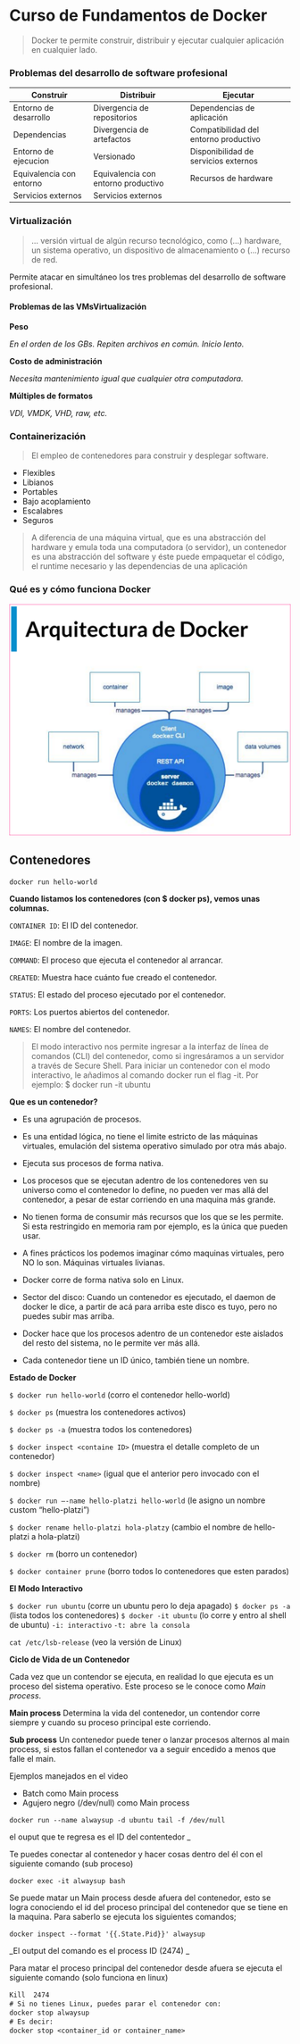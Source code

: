 # Curso de Fundamentos de Docker 

> Docker te permite construir,
distribuir y ejecutar cualquier
aplicación en cualquier lado.

### Problemas del desarrollo de software profesional

|Construir|Distribuir|Ejecutar|
|--|--|--|
|Entorno de desarrollo|Divergencia de repositorios|Dependencias de aplicación
|Dependencias|Divergencia de artefactos|Compatibilidad del entorno productivo
|Entorno de ejecucion|Versionado|Disponibilidad de servicios externos
|Equivalencia con entorno |Equivalencia con entorno productivo|Recursos de hardware
|Servicios externos|Servicios externos

### Virtualización

> ... versión virtual de algún recurso
tecnológico, como (...) hardware,
un sistema operativo, un
dispositivo de almacenamiento o
(...) recurso de red.

Permite atacar en simultáneo
los tres problemas del
desarrollo de software
profesional.

#### Problemas de las VMsVirtualización

**Peso**

_En el orden de los GBs. Repiten archivos en común.
Inicio lento._

**Costo de administración**

_Necesita mantenimiento igual que cualquier otra
computadora._

**Múltiples de formatos**

_VDI, VMDK, VHD, raw, etc._

### Containerización 

> El empleo de contenedores para
construir y desplegar software. 

- Flexibles
- Libianos
- Portables
- Bajo acoplamiento
- Escalabres
- Seguros 

> A diferencia de una máquina virtual, que es una abstracción del hardware y emula toda una computadora (o servidor), un contenedor es una abstracción del software y éste puede empaquetar el código, el runtime necesario y las dependencias de una aplicación


### Qué es y cómo funciona Docker

<img src="doc/img/arquitectura.png">

## Contenedores

```shell
docker run hello-world
```

**Cuando listamos los contenedores (con $ docker ps), vemos unas columnas.**

`CONTAINER ID`: El ID del contenedor.

`IMAGE`: El nombre de la imagen.

`COMMAND`: El proceso que ejecuta el contenedor al arrancar.

`CREATED`: Muestra hace cuánto fue creado el contenedor.

`STATUS`: El estado del proceso ejecutado por el contenedor.

`PORTS`: Los puertos abiertos del contenedor.

`NAMES`: El nombre del contenedor.

> El modo interactivo nos permite ingresar a la interfaz de línea de comandos (CLI) del contenedor, como si ingresáramos a un servidor a través de Secure Shell. Para iniciar un contenedor con el modo interactivo, le añadimos al comando docker run el flag -it. Por ejemplo: $ docker run -it ubuntu

**Que es un contenedor?**

- Es una agrupación de procesos.

- Es una entidad lógica, no tiene el limite estricto de las máquinas virtuales, emulación del sistema operativo simulado por otra más abajo.

- Ejecuta sus procesos de forma nativa.

- Los procesos que se ejecutan adentro de los contenedores ven su universo como el contenedor lo define, no pueden ver mas allá del contenedor, a pesar de estar corriendo en una maquina más grande.

- No tienen forma de consumir más recursos que los que se les permite. Si esta restringido en memoria ram por ejemplo, es la única que pueden usar.

- A fines prácticos los podemos imaginar cómo maquinas virtuales, pero NO lo son. Máquinas virtuales livianas.

- Docker corre de forma nativa solo en Linux.

- Sector del disco: Cuando un contenedor es ejecutado, el daemon de docker le dice, a partir de acá para arriba este disco es tuyo, pero no puedes subir mas arriba.

- Docker hace que los procesos adentro de un contenedor este aislados del resto del sistema, no le permite ver más allá.

- Cada contenedor tiene un ID único, también tiene un nombre.

**Estado de Docker**

`$ docker run hello-world` (corro el contenedor hello-world)

`$ docker ps` (muestra los contenedores activos)

`$ docker ps -a` (muestra todos los contenedores)

`$ docker inspect <containe ID>` (muestra el detalle completo de un contenedor)

`$ docker inspect <name>` (igual que el anterior pero invocado con el nombre)

`$ docker run –-name hello-platzi hello-world` (le asigno un nombre custom “hello-platzi”)

`$ docker rename hello-platzi hola-platzy` (cambio el nombre de hello-platzi a hola-platzi)

`$ docker rm` <ID o nombre> (borro un contenedor)

`$ docker container prune` (borro todos lo contenedores que esten parados)

**El Modo Interactivo**

`$ docker run ubuntu` (corre un ubuntu pero lo deja apagado)
`$ docker ps -a` (lista todos los contenedores)
`$ docker -it ubuntu` (lo corre y entro al shell de ubuntu)
`-i: interactivo`
`-t: abre la consola`

`cat /etc/lsb-release` (veo la versión de Linux)

**Ciclo de Vida de un Contenedor**

Cada vez que un contendor se ejecuta, en realidad lo que ejecuta es un proceso del sistema operativo. Este proceso se le conoce como _Main process_.

**Main process**
Determina la vida del contenedor, un contendor corre siempre y cuando su proceso principal este corriendo.

**Sub process**
Un contenedor puede tener o lanzar procesos alternos al main process, si estos fallan el contenedor va a seguir encedido a menos que falle el main.

Ejemplos manejados en el video

- Batch como Main process
- Agujero negro (/dev/null) como Main process
```shell
docker run --name alwaysup -d ubuntu tail -f /dev/null 
```

el ouput que te regresa es el ID del contentedor _

Te puedes conectar al contenedor y hacer cosas dentro del él con el siguiente comando (sub proceso)

```shell
docker exec -it alwaysup bash
```

Se puede matar un Main process desde afuera del contenedor, esto se logra conociendo el id del proceso principal del contenedor que se tiene en la maquina. Para saberlo se ejecuta los siguientes comandos;

```shell
docker inspect --format '{{.State.Pid}}' alwaysup
```

_El output del comando es el process ID (2474) _

Para matar el proceso principal del contenedor desde afuera se ejecuta el siguiente comando (solo funciona en linux)

```shell
Kill  2474
# Si no tienes Linux, puedes parar el contenedor con: 
docker stop alwaysup
# Es decir:
docker stop <container_id or container_name>
```